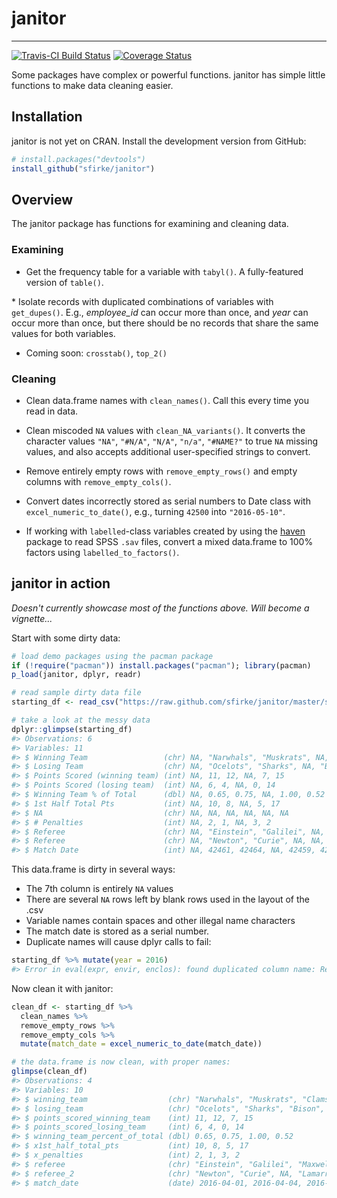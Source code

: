 <!-- README.md is generated from README.Rmd. Please edit that file -->
janitor
=======

------------------------------------------------------------------------

[![Travis-CI Build Status](https://travis-ci.org/sfirke/janitor.svg?branch=master)](https://travis-ci.org/sfirke/janitor) [![Coverage Status](https://img.shields.io/codecov/c/github/sfirke/janitor/master.svg)](https://codecov.io/github/sfirke/janitor?branch=master)

Some packages have complex or powerful functions. janitor has simple little functions to make data cleaning easier.

Installation
------------

janitor is not yet on CRAN. Install the development version from GitHub:

``` r
# install.packages("devtools")
install_github("sfirke/janitor")
```

Overview
--------

The janitor package has functions for examining and cleaning data.

### Examining

-   Get the frequency table for a variable with `tabyl()`. A fully-featured version of `table()`.

\* Isolate records with duplicated combinations of variables with `get_dupes()`. E.g., *employee\_id* can occur more than once, and *year* can occur more than once, but there should be no records that share the same values for both variables.

-   Coming soon: `crosstab()`, `top_2()`

### Cleaning

-   Clean data.frame names with `clean_names()`. Call this every time you read in data.

-   Clean miscoded `NA` values with `clean_NA_variants()`. It converts the character values `"NA"`, `"#N/A"`, `"N/A"`, `"n/a"`, `"#NAME?"` to true `NA` missing values, and also accepts additional user-specified strings to convert.

-   Remove entirely empty rows with `remove_empty_rows()` and empty columns with `remove_empty_cols()`.

-   Convert dates incorrectly stored as serial numbers to Date class with `excel_numeric_to_date()`, e.g., turning `42500` into `"2016-05-10"`.

-   If working with `labelled`-class variables created by using the [haven](http://www.github.com/hadley/haven) package to read SPSS `.sav` files, convert a mixed data.frame to 100% factors using `labelled_to_factors()`.

janitor in action
-----------------

*Doesn't currently showcase most of the functions above. Will become a vignette...*

Start with some dirty data:

``` r
# load demo packages using the pacman package
if (!require("pacman")) install.packages("pacman"); library(pacman)
p_load(janitor, dplyr, readr)

# read sample dirty data file
starting_df <- read_csv("https://raw.github.com/sfirke/janitor/master/sample/dirty.csv")

# take a look at the messy data
dplyr::glimpse(starting_df)
#> Observations: 6
#> Variables: 11
#> $ Winning Team                 (chr) NA, "Narwhals", "Muskrats", NA, "...
#> $ Losing Team                  (chr) NA, "Ocelots", "Sharks", NA, "Bis...
#> $ Points Scored (winning team) (int) NA, 11, 12, NA, 7, 15
#> $ Points Scored (losing team)  (int) NA, 6, 4, NA, 0, 14
#> $ Winning Team % of Total      (dbl) NA, 0.65, 0.75, NA, 1.00, 0.52
#> $ 1st Half Total Pts           (int) NA, 10, 8, NA, 5, 17
#> $ NA                           (chr) NA, NA, NA, NA, NA, NA
#> $ # Penalties                  (int) NA, 2, 1, NA, 3, 2
#> $ Referee                      (chr) NA, "Einstein", "Galilei", NA, "M...
#> $ Referee                      (chr) NA, "Newton", "Curie", NA, NA, "L...
#> $ Match Date                   (int) NA, 42461, 42464, NA, 42459, 42467
```

This data.frame is dirty in several ways:

-   The 7th column is entirely `NA` values
-   There are several `NA` rows left by blank rows used in the layout of the .csv
-   Variable names contain spaces and other illegal name characters
-   The match date is stored as a serial number.
-   Duplicate names will cause dplyr calls to fail:

``` r
starting_df %>% mutate(year = 2016)
#> Error in eval(expr, envir, enclos): found duplicated column name: Referee
```

Now clean it with janitor:

``` r
clean_df <- starting_df %>%
  clean_names %>%
  remove_empty_rows %>%
  remove_empty_cols %>%
  mutate(match_date = excel_numeric_to_date(match_date))

# the data.frame is now clean, with proper names:
glimpse(clean_df)
#> Observations: 4
#> Variables: 10
#> $ winning_team                  (chr) "Narwhals", "Muskrats", "Clams",...
#> $ losing_team                   (chr) "Ocelots", "Sharks", "Bison", "W...
#> $ points_scored_winning_team    (int) 11, 12, 7, 15
#> $ points_scored_losing_team     (int) 6, 4, 0, 14
#> $ winning_team_percent_of_total (dbl) 0.65, 0.75, 1.00, 0.52
#> $ x1st_half_total_pts           (int) 10, 8, 5, 17
#> $ x_penalties                   (int) 2, 1, 3, 2
#> $ referee                       (chr) "Einstein", "Galilei", "Maxwell"...
#> $ referee_2                     (chr) "Newton", "Curie", NA, "Lamarr"
#> $ match_date                    (date) 2016-04-01, 2016-04-04, 2016-03...
```
